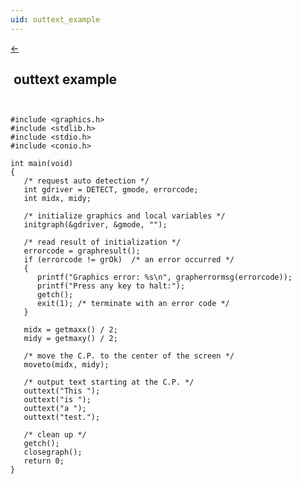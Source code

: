 ```yaml
---
uid: outtext_example
---
```

<a class="whitespacepre" href="outtext.md#examples"> ← </a>

## &nbsp;outtext example

``` ```<br>

```
#include <graphics.h>
#include <stdlib.h>
#include <stdio.h>
#include <conio.h>

int main(void)
{
   /* request auto detection */
   int gdriver = DETECT, gmode, errorcode;
   int midx, midy;

   /* initialize graphics and local variables */
   initgraph(&gdriver, &gmode, "");

   /* read result of initialization */
   errorcode = graphresult();
   if (errorcode != grOk)  /* an error occurred */
   {
      printf("Graphics error: %s\n", grapherrormsg(errorcode));
      printf("Press any key to halt:");
      getch();
      exit(1); /* terminate with an error code */
   }

   midx = getmaxx() / 2;
   midy = getmaxy() / 2;

   /* move the C.P. to the center of the screen */
   moveto(midx, midy);

   /* output text starting at the C.P. */
   outtext("This ");
   outtext("is ");
   outtext("a ");
   outtext("test.");

   /* clean up */
   getch();
   closegraph();
   return 0;
}
```

<br>